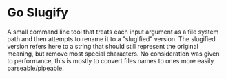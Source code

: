 # Go Slugify

A small command line tool that treats each input argument as a file system path and then attempts to rename it to a "slugified" version. The slugified version refers here to a string that should still represent the original meaning, but remove most special characters. No consideration was given to performance, this is mostly to convert files names to ones more easily parseable/pipeable.
